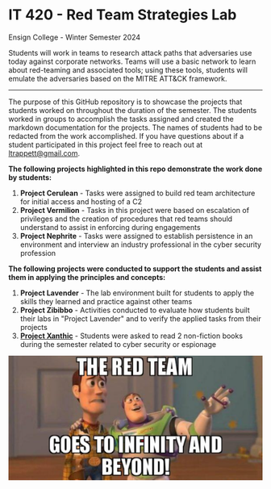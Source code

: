 # IT 420 - Red Team Strategies Lab
Ensign College - Winter Semester 2024

Students will work in teams to research attack paths that adversaries use today against corporate networks.  Teams will use a basic network to learn about red-teaming and associated tools; using these tools, students will emulate the adversaries based on the MITRE ATT&CK framework.

----

The purpose of this GitHub repository is to showcase the projects that students worked on throughout the duration of the semester.  The students worked in groups to accomplish the tasks assigned and created the markdown documentation for the projects.  The names of students had to be redacted from the work accomplished.  If you have questions about if a student participated in this project feel free to reach out at ltrappett@gmail.com.

**The following projects highlighted in this repo demonstrate the work done by students:**
1. **Project Cerulean** - Tasks were assigned to build red team architecture for initial access and hosting of a C2
2. **Project Vermilion** -  Tasks in this project were based on escalation of privileges and the creation of procedures that red teams should understand to assist in enforcing during engagements
3. **Project Nephrite** - Tasks were assigned to establish persistence in an environment and interview an industry professional in the cyber security profession

**The following projects were conducted to support the students and assist them in applying the principles and concepts:**
1. **Project Lavender** - The lab environment built for students to apply the skills they learned and practice against other teams
2. **Project Zibibbo** - Activities conducted to evaluate how students built their labs in "Project Lavender" and to verify the applied tasks from their projects
3. [**Project Xanthic**](Project_Xanthic.md) - Students were asked to read 2 non-fiction books during the semester related to cyber security or espionage 

![Red Team Toy Story Meme](/images/redteamToyStory.png)